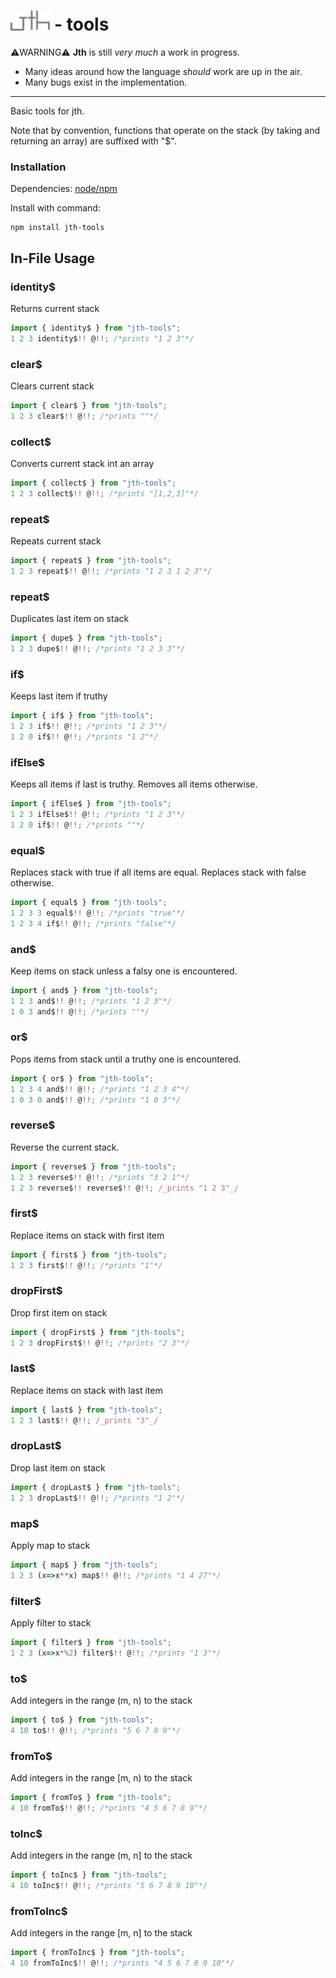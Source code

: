 # <img src="./logo.svg" alt="jth" style="height:32px" height="32"> - tools

⚠️WARNING⚠️
**Jth** is still _very much_ a work in progress.

- Many ideas around how the language _should_ work
  are up in the air.
- Many bugs exist in the implementation.

<hr >

Basic tools for jth.

Note that by convention,
functions that operate
on the stack (by taking and returning an array) are suffixed with "$".

### Installation

Dependencies: [node/npm](https://nodejs.org)

Install with command:

```
npm install jth-tools
```

## In-File Usage

### identity$

Returns current stack

```javascript
import { identity$ } from "jth-tools";
1 2 3 identity$!! @!!; /*prints "1 2 3"*/
```

### clear$

Clears current stack

```javascript
import { clear$ } from "jth-tools";
1 2 3 clear$!! @!!; /*prints ""*/
```

### collect$

Converts current stack int an array

```javascript
import { collect$ } from "jth-tools";
1 2 3 collect$!! @!!; /*prints "[1,2,3]"*/
```

### repeat$

Repeats current stack

```javascript
import { repeat$ } from "jth-tools";
1 2 3 repeat$!! @!!; /*prints "1 2 3 1 2 3"*/
```

### repeat$

Duplicates last item on stack

```javascript
import { dupe$ } from "jth-tools";
1 2 3 dupe$!! @!!; /*prints "1 2 3 3"*/
```

### if$

Keeps last item if truthy

```javascript
import { if$ } from "jth-tools";
1 2 3 if$!! @!!; /*prints "1 2 3"*/
1 2 0 if$!! @!!; /*prints "1 2"*/
```

### ifElse$

Keeps all items if last is truthy.
Removes all items otherwise.

```javascript
import { ifElse$ } from "jth-tools";
1 2 3 ifElse$!! @!!; /*prints "1 2 3"*/
1 2 0 if$!! @!!; /*prints ""*/
```

### equal$

Replaces stack with true if all items are equal. Replaces stack with false otherwise.

```javascript
import { equal$ } from "jth-tools";
1 2 3 3 equal$!! @!!; /*prints "true"*/
1 2 3 4 if$!! @!!; /*prints "false"*/
```

### and$

Keep items on stack unless a falsy one is encountered.

```javascript
import { and$ } from "jth-tools";
1 2 3 and$!! @!!; /*prints "1 2 3"*/
1 0 3 and$!! @!!; /*prints ""*/
```

### or$

Pops items from stack until a truthy one is encountered.

```javascript
import { or$ } from "jth-tools";
1 2 3 4 and$!! @!!; /*prints "1 2 3 4"*/
1 0 3 0 and$!! @!!; /*prints "1 0 3"*/
```

### reverse$

Reverse the current stack.

```javascript
import { reverse$ } from "jth-tools";
1 2 3 reverse$!! @!!; /*prints "3 2 1"*/
1 2 3 reverse$!! reverse$!! @!!; /_prints "1 2 3"_/
```

### first$

Replace items on stack with first item

```javascript
import { first$ } from "jth-tools";
1 2 3 first$!! @!!; /*prints "1"*/
```

### dropFirst$

Drop first item on stack

```javascript
import { dropFirst$ } from "jth-tools";
1 2 3 dropFirst$!! @!!; /*prints "2 3"*/
```

### last$

Replace items on stack with last item

```javascript
import { last$ } from "jth-tools";
1 2 3 last$!! @!!; /_prints "3"_/
```

### dropLast$

Drop last item on stack

```javascript
import { dropLast$ } from "jth-tools";
1 2 3 dropLast$!! @!!; /*prints "1 2"*/
```

### map$

Apply map to stack

```javascript
import { map$ } from "jth-tools";
1 2 3 (x=>x**x) map$!! @!!; /*prints "1 4 27"*/
```

### filter$

Apply filter to stack

```javascript
import { filter$ } from "jth-tools";
1 2 3 (x=>x*%2) filter$!! @!!; /*prints "1 3"*/
```

### to$

Add integers in the range (m, n) to the stack

```javascript
import { to$ } from "jth-tools";
4 10 to$!! @!!; /*prints "5 6 7 8 9"*/
```

### fromTo$

Add integers in the range [m, n) to the stack

```javascript
import { fromTo$ } from "jth-tools";
4 10 fromTo$!! @!!; /*prints "4 5 6 7 8 9"*/
```

### toInc$

Add integers in the range (m, n] to the stack

```javascript
import { toInc$ } from "jth-tools";
4 10 toInc$!! @!!; /*prints "5 6 7 8 9 10"*/
```

### fromToInc$

Add integers in the range [m, n] to the stack

```javascript
import { fromToInc$ } from "jth-tools";
4 10 fromToInc$!! @!!; /*prints "4 5 6 7 8 9 10"*/
```
